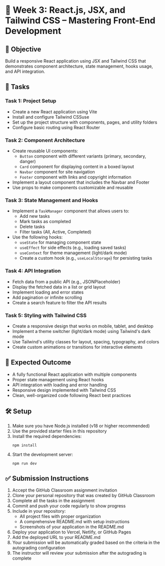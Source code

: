 # 🎨 Week 3: React.js, JSX, and Tailwind CSS – Mastering Front-End Development

## 🚀 Objective
Build a responsive React application using JSX and Tailwind CSS that demonstrates component architecture, state management, hooks usage, and API integration.

## 📂 Tasks

### Task 1: Project Setup
- Create a new React application using Vite
- Install and configure Tailwind CSSuse 
- Set up the project structure with components, pages, and utility folders
- Configure basic routing using React Router

### Task 2: Component Architecture
- Create reusable UI components:
  - `Button` component with different variants (primary, secondary, danger)
  - `Card` component for displaying content in a boxed layout
  - `Navbar` component for site navigation
  - `Footer` component with links and copyright information
- Implement a layout component that includes the Navbar and Footer
- Use props to make components customizable and reusable

### Task 3: State Management and Hooks
- Implement a `TaskManager` component that allows users to:
  - Add new tasks
  - Mark tasks as completed
  - Delete tasks
  - Filter tasks (All, Active, Completed)
- Use the following hooks:
  - `useState` for managing component state
  - `useEffect` for side effects (e.g., loading saved tasks)
  - `useContext` for theme management (light/dark mode)
  - Create a custom hook (e.g., `useLocalStorage`) for persisting tasks

### Task 4: API Integration
- Fetch data from a public API (e.g., JSONPlaceholder)
- Display the fetched data in a list or grid layout
- Implement loading and error states
- Add pagination or infinite scrolling
- Create a search feature to filter the API results

### Task 5: Styling with Tailwind CSS
- Create a responsive design that works on mobile, tablet, and desktop
- Implement a theme switcher (light/dark mode) using Tailwind's dark mode
- Use Tailwind's utility classes for layout, spacing, typography, and colors
- Create custom animations or transitions for interactive elements

## 🧪 Expected Outcome
- A fully functional React application with multiple components
- Proper state management using React hooks
- API integration with loading and error handling
- Responsive design implemented with Tailwind CSS
- Clean, well-organized code following React best practices

## 🛠️ Setup
1. Make sure you have Node.js installed (v18 or higher recommended)
2. Use the provided starter files in this repository
3. Install the required dependencies:
   ```
   npm install
   ```
4. Start the development server:
   ```
   npm run dev
   ```

## ✅ Submission Instructions
1. Accept the GitHub Classroom assignment invitation
2. Clone your personal repository that was created by GitHub Classroom
3. Complete all the tasks in the assignment
4. Commit and push your code regularly to show progress
5. Include in your repository:
   - All project files with proper organization
   - A comprehensive README.md with setup instructions
   - Screenshots of your application in the README.md
6. Deploy your application to Vercel, Netlify, or GitHub Pages
7. Add the deployed URL to your README.md
8. Your submission will be automatically graded based on the criteria in the autograding configuration
9. The instructor will review your submission after the autograding is complete 
